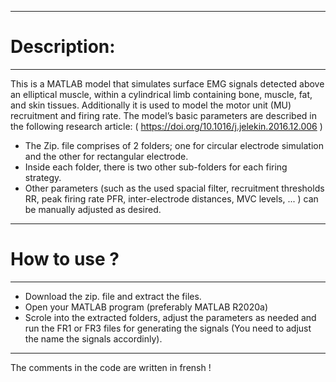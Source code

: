 -----------------------------------------------
# Description:
-----------------------------------------------
This is a MATLAB model that simulates surface EMG signals detected above an elliptical muscle, within a cylindrical limb containing bone, muscle, fat, and skin tissues.
Additionally it is used to model the motor unit (MU) recruitment and firing rate. 
The model’s basic parameters are described in the following research article: ( https://doi.org/10.1016/j.jelekin.2016.12.006 )

- The Zip. file comprises of 2 folders; one for circular electrode simulation and the other for rectangular electrode.
- Inside each folder, there is two other sub-folders for each firing strategy. 
- Other parameters (such as the used spacial filter, recruitment thresholds RR, peak firing rate PFR, inter-electrode distances, MVC levels, ...  ) can be manually adjusted as desired.
----------------------------------------------
# How to use ?
----------------------------------------------
- Download the zip. file and extract the files.
- Open your MATLAB program (preferably MATLAB R2020a)
- Scrole into the extracted folders, adjust the parameters as needed and run the FR1 or FR3 files for generating the signals (You need to adjust the name the signals accordinly).
----------------------------------------------
The comments in the code are written in frensh !
